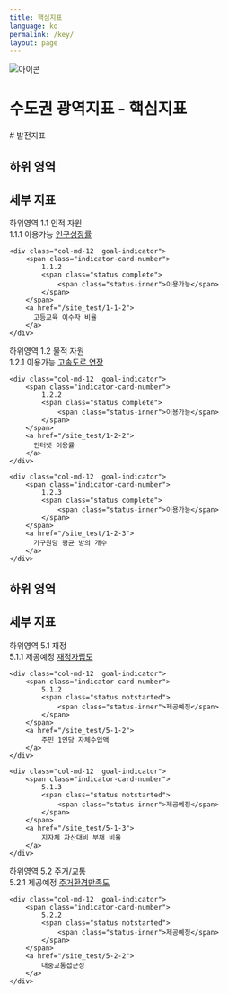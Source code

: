 ```yaml
---
title: 핵심지표
language: ko
permalink: /key/
layout: page
---
```


<div class="heading goal-banner goal-13">
    <div class="container">
        <div class="row">
            <div class="sttl">
                <img src="{{ site.goal_image_base }}/{{ page.language }}/sub_title.png" alt="아이콘" />
            </div>
            <div class="sttl">
                <h1>수도권 광역지표 - 핵심지표</h1>
            </div>
        </div>
    </div>
</div>

<div id="main-content" class="container goal-indicators goal-1 goal-by-target" role="main">
    <span class="title2"># 발전지표</span>
    
<div class="visible-md-block visible-lg-block">
    <div class="col-md-6">
      <h2>하위 영역</h2>
    </div>
    <div class="col-md-6">
      <h2>세부 지표</h2>
    </div>
</div>

<div class="indicator-cards target goal-target col-md-6">
    <span class="indicator-card-number">
        <label class="hidden-md hidden-lg">하위영역</label>
        1.1
    </span>
        인적 자원
</div>

<div class="indicator-cards col-md-6 row no-gutters">
    <div class="col-md-12  goal-indicator">
        <span class="indicator-card-number">
            1.1.1
            <span class="status complete">
                <span class="status-inner">이용가능</span>
            </span>
        </span>
        <a href="/site_test/1-1-1">
          인구성장률
        </a>
    </div>

    <div class="col-md-12  goal-indicator">
        <span class="indicator-card-number">
            1.1.2
            <span class="status complete">
                <span class="status-inner">이용가능</span>
            </span>
        </span>
        <a href="/site_test/1-1-2">
          고등교육 이수자 비율
        </a>
    </div>
</div>
  
<div class="indicator-cards target goal-target col-md-6">
    <span class="indicator-card-number">
        <label class="hidden-md hidden-lg">하위영역</label>
        1.2
    </span>
    물적 자원
</div>

<div class="indicator-cards col-md-6 row no-gutters">
    <div class="col-md-12  goal-indicator">
        <span class="indicator-card-number">
            1.2.1
            <span class="status complete">
                <span class="status-inner">이용가능</span>
            </span>
        </span>
        <a href="/site_test/1-2-1">
          고속도로 연장
        </a>
    </div>
    
    <div class="col-md-12  goal-indicator">
        <span class="indicator-card-number">
            1.2.2
            <span class="status complete">
                <span class="status-inner">이용가능</span>
            </span>
        </span>
        <a href="/site_test/1-2-2">
          인터넷 이용률
        </a>
    </div>
    
    <div class="col-md-12  goal-indicator">
        <span class="indicator-card-number">
            1.2.3
            <span class="status complete">
                <span class="status-inner">이용가능</span>
            </span>
        </span>
        <a href="/site_test/1-2-3">
          가구원당 평균 방의 개수
        </a>
    </div>

    
<div class="visible-md-block visible-lg-block">
    <div class="col-md-6">
        <h2>하위 영역</h2>
    </div>
    <div class="col-md-6">
        <h2>세부 지표</h2>
    </div>
</div>

<div class="indicator-cards target goal-target col-md-6">
    <span class="indicator-card-number">
        <label class="hidden-md hidden-lg">하위영역</label>
        5.1
    </span>
    재정
</div>

<div class="indicator-cards col-md-6 row no-gutters">
    <div class="col-md-12  goal-indicator">
        <span class="indicator-card-number">
            5.1.1
            <span class="status notstarted">
                <span class="status-inner">제공예정</span>
            </span>
        </span>
        <a href="/site_test/5-1-1">
            재정자립도
        </a>
    </div>
    
    <div class="col-md-12  goal-indicator">
        <span class="indicator-card-number">
            5.1.2
            <span class="status notstarted">
                <span class="status-inner">제공예정</span>
            </span>
        </span>
        <a href="/site_test/5-1-2">
            주민 1인당 자체수입액
        </a>
    </div>
    
    <div class="col-md-12  goal-indicator">
        <span class="indicator-card-number">
            5.1.3
            <span class="status notstarted">
                <span class="status-inner">제공예정</span>
            </span>
        </span>
        <a href="/site_test/5-1-3">
            지자체 자산대비 부채 비율
        </a>
    </div>
</div>
  
<div class="indicator-cards target goal-target col-md-6">
    <span class="indicator-card-number">
        <label class="hidden-md hidden-lg">하위영역</label>
        5.2
    </span>
    주거/교통
</div>

<div class="indicator-cards col-md-6 row no-gutters">
    <div class="col-md-12  goal-indicator">
        <span class="indicator-card-number">
            5.2.1
            <span class="status notstarted">
                <span class="status-inner">제공예정</span>
            </span>
        </span>
        <a href="/site_test/5-2-1">
            주거환경만족도
        </a>
    </div>
    
    <div class="col-md-12  goal-indicator">
        <span class="indicator-card-number">
            5.2.2
            <span class="status notstarted">
                <span class="status-inner">제공예정</span>
            </span>
        </span>
        <a href="/site_test/5-2-2">
            대중교통접근성
        </a>
    </div>
</div>        
    
    
</div>
</div>
